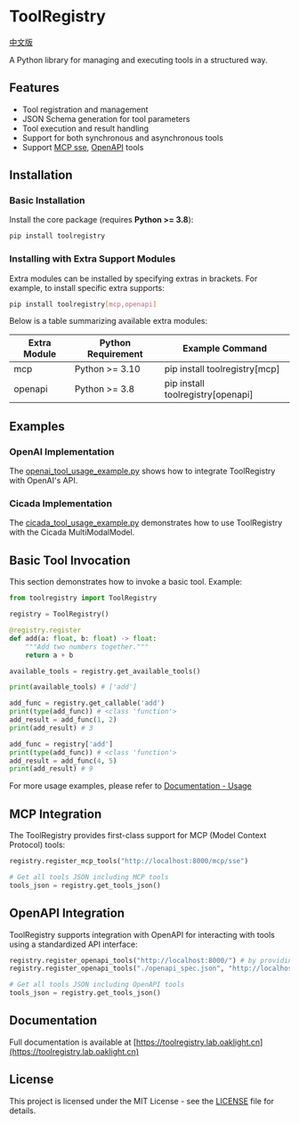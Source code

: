 # ToolRegistry

[中文版](README_zh.md)

A Python library for managing and executing tools in a structured way.

## Features

- Tool registration and management
- JSON Schema generation for tool parameters
- Tool execution and result handling
- Support for both synchronous and asynchronous tools
- Support [MCP sse](https://toolregistry.lab.oaklight.cn/mcp.html), [OpenAPI](https://toolregistry.lab.oaklight.cn/openapi.html) tools

## Installation

### Basic Installation

Install the core package (requires **Python >= 3.8**):

```bash
pip install toolregistry
```

### Installing with Extra Support Modules

Extra modules can be installed by specifying extras in brackets. For example, to install specific extra supports:

```bash
pip install toolregistry[mcp,openapi]
```

Below is a table summarizing available extra modules:

| Extra Module | Python Requirement | Example Command                   |
| ------------ | ------------------ | --------------------------------- |
| mcp          | Python >= 3.10     | pip install toolregistry[mcp]     |
| openapi      | Python >= 3.8      | pip install toolregistry[openapi] |

## Examples

### OpenAI Implementation

The [openai_tool_usage_example.py](examples/openai_tool_usage_example.py) shows how to integrate ToolRegistry with OpenAI's API.

### Cicada Implementation

The [cicada_tool_usage_example.py](examples/cicada_tool_usage_example.py) demonstrates how to use ToolRegistry with the Cicada MultiModalModel.

## Basic Tool Invocation

This section demonstrates how to invoke a basic tool. Example:

```python
from toolregistry import ToolRegistry

registry = ToolRegistry()

@registry.register
def add(a: float, b: float) -> float:
    """Add two numbers together."""
    return a + b

available_tools = registry.get_available_tools()

print(available_tools) # ['add']

add_func = registry.get_callable('add')
print(type(add_func)) # <class 'function'>
add_result = add_func(1, 2)
print(add_result) # 3

add_func = registry['add']
print(type(add_func)) # <class 'function'>
add_result = add_func(4, 5)
print(add_result) # 9
```

For more usage examples, please refer to [Documentation - Usage](https://toolregistry.lab.oaklight.cn/usage.html)

## MCP Integration

The ToolRegistry provides first-class support for MCP (Model Context Protocol) tools:

```python
registry.register_mcp_tools("http://localhost:8000/mcp/sse")

# Get all tools JSON including MCP tools
tools_json = registry.get_tools_json()
```

## OpenAPI Integration

ToolRegistry supports integration with OpenAPI for interacting with tools using a standardized API interface:

```python
registry.register_openapi_tools("http://localhost:8000/") # by providing baseurl
registry.register_openapi_tools("./openapi_spec.json", "http://localhost/") # by providing local OpenAPI spec file and base url

# Get all tools JSON including OpenAPI tools
tools_json = registry.get_tools_json()
```

## Documentation

Full documentation is available at [https://toolregistry.lab.oaklight.cn](https://toolregistry.lab.oaklight.cn)

## License

This project is licensed under the MIT License - see the [LICENSE](LICENSE) file for details.
